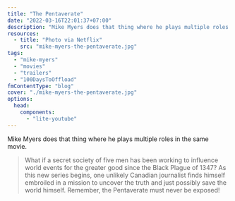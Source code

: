 ```yaml
---
title: "The Pentaverate"
date: "2022-03-16T22:01:37+07:00"
description: "Mike Myers does that thing where he plays multiple roles in the same movie."
resources:
  - title: "Photo via Netflix"
    src: "mike-myers-the-pentaverate.jpg"
tags:
  - "mike-myers"
  - "movies"
  - "trailers"
  - "100DaysToOffload"
fmContentType: "blog"
cover: "./mike-myers-the-pentaverate.jpg"
options:
  head:
    components:
      - "lite-youtube"
---
```


Mike Myers does that thing where he plays multiple roles in the same movie.

> What if a secret society of five men has been working to influence world events for the greater good since the Black Plague of 1347? As this new series begins, one unlikely Canadian journalist finds himself embroiled in a mission to uncover the truth and just possibly save the world himself. Remember, the Pentaverate must never be exposed!

<lite-youtube videoid="EgNwhFlCwwI" />
